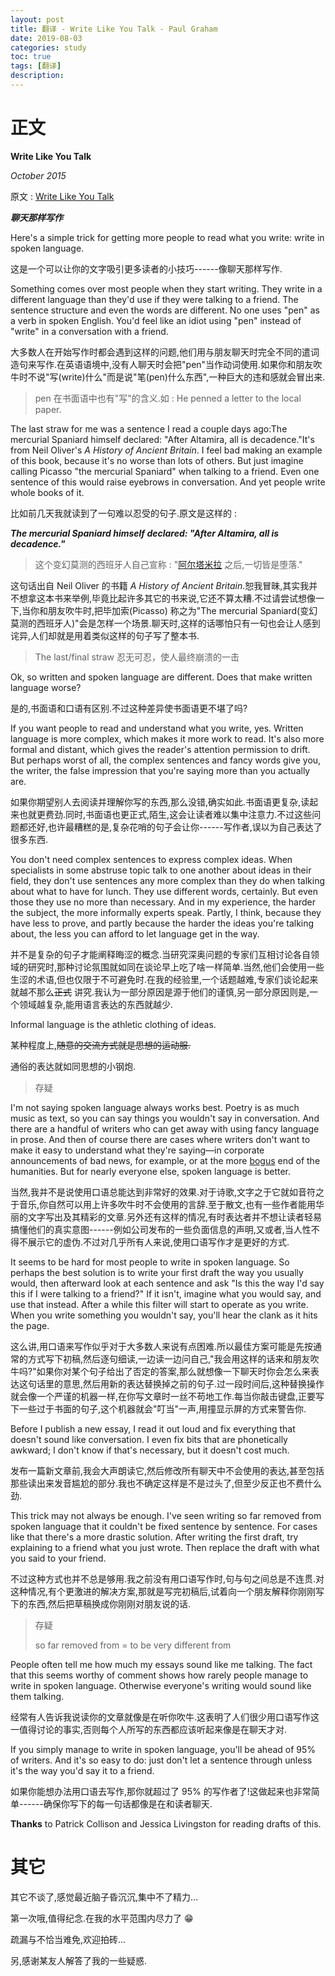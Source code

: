 ```yaml
---
layout: post
title: 翻译 - Write Like You Talk - Paul Graham
date: 2019-08-03
categories: study
toc: true
tags: [翻译]
description: 
---
```


# 正文

**Write Like You Talk** 

*October 2015* 

原文 : [Write Like You Talk](<http://paulgraham.com/talk.html>) 

***聊天那样写作***

Here's a simple trick for getting more people to read what you write: write in spoken language.

这是一个可以让你的文字吸引更多读者的小技巧------像聊天那样写作.

Something comes over most people when they start writing. They write in a different language than they'd use if they were talking to a friend. The sentence structure and even the words are different. No one uses "pen" as a verb in spoken English. You'd feel like an idiot using "pen" instead of "write" in a conversation with a friend.

大多数人在开始写作时都会遇到这样的问题,他们用与朋友聊天时完全不同的遣词造句来写作.在英语语境中,没有人聊天时会把"pen"当作动词使用.如果你和朋友吹牛时不说"写(write)什么"而是说"笔(pen)什么东西",一种巨大的违和感就会冒出来.

> pen 在书面语中也有"写"的含义.如 : He penned a letter to the local paper.

The last straw for me was a sentence I read a couple days ago:The mercurial Spaniard himself declared: "After Altamira, all is decadence."It's from Neil Oliver's *A History of Ancient Britain*. I feel bad making an example of this book, because it's no worse than lots of others. But just imagine calling Picasso "the mercurial Spaniard" when talking to a friend. Even one sentence of this would raise eyebrows in conversation. And yet people write whole books of it.

比如前几天我就读到了一句难以忍受的句子.原文是这样的 :

***The mercurial Spaniard himself declared: "After Altamira, all is decadence."*** 

> 这个变幻莫测的西班牙人自己宣称 : "[阿尔塔米拉](<https://zh.wikipedia.org/wiki/%E9%98%BF%E5%B0%94%E5%A1%94%E7%B1%B3%E6%8B%89%E6%B4%9E>) 之后,一切皆是堕落."

这句话出自 Neil Oliver 的书籍 *A History of Ancient Britain*.恕我冒昧,其实我并不想拿这本书来举例,毕竟比起许多其它的书来说,它还不算太糟.不过请尝试想像一下,当你和朋友吹牛时,把毕加索(Picasso) 称之为"The mercurial Spaniard(变幻莫测的西班牙人)"会是怎样一个场景.聊天时,这样的话哪怕只有一句也会让人感到诧异,人们却就是用着类似这样的句子写了整本书.

> The last/final straw 忍无可忍，使人最终崩溃的一击

Ok, so written and spoken language are different. Does that make written language worse?

是的,书面语和口语有区别.不过这种差异使书面语更不堪了吗?

If you want people to read and understand what you write, yes. Written language is more complex, which makes it more work to read. It's also more formal and distant, which gives the reader's attention permission to drift. But perhaps worst of all, the complex sentences and fancy words give you, the writer, the false impression that you're saying more than you actually are.

如果你期望别人去阅读并理解你写的东西,那么没错,确实如此.书面语更复杂,读起来也就更费劲.同时,书面语也更正式,陌生,这会让读者难以集中注意力.不过这些问题都还好,也许最糟糕的是,复杂花哨的句子会让你------写作者,误以为自己表达了很多东西.

You don't need complex sentences to express complex ideas. When specialists in some abstruse topic talk to one another about ideas in their field, they don't use sentences any more complex than they do when talking about what to have for lunch. They use different words, certainly. But even those they use no more than necessary. And in my experience, the harder the subject, the more informally experts speak. Partly, I think, because they have less to prove, and partly because the harder the ideas you're talking about, the less you can afford to let language get in the way.

并不是复杂的句子才能阐释晦涩的概念.当研究深奥问题的专家们互相讨论各自领域的研究时,那种讨论氛围就如同在谈论早上吃了啥一样简单.当然,他们会使用一些生涩的术语,但也仅限于不可避免时.在我的经验里,一个话题越难,专家们谈论起来就越不那么~~正式~~ 讲究.我认为一部分原因是源于他们的谨慎,另一部分原因则是,一个领域越复杂,能用语言表达的东西就越少.

Informal language is the athletic clothing of ideas.

某种程度上,~~随意的交流方式就是思想的运动服.~~ 

通俗的表达就如同思想的小钢炮.

> 存疑

I'm not saying spoken language always works best. Poetry is as much music as text, so you can say things you wouldn't say in conversation. And there are a handful of writers who can get away with using fancy language in prose. And then of course there are cases where writers don't want to make it easy to understand what they're saying—in corporate announcements of bad news, for example, or at the more [bogus](https://scholar.google.com/scholar?hl=en&as_sdt=1,5&q=transgression+narrative+postmodern+gender) end of the humanities. But for nearly everyone else, spoken language is better.

当然,我并不是说使用口语总能达到非常好的效果.对于诗歌,文字之于它就如音符之于音乐,你自然可以用上许多吹牛时不会使用的言辞.至于散文,也有一些作者能用华丽的文字写出及其精彩的文章.另外还有这样的情况,有时表达者并不想让读者轻易搞懂他们的真实意图------例如公司发布的一些负面信息的声明,又或者,当人性不得不展示它的虚伪.不过对几乎所有人来说,使用口语写作才是更好的方式.

It seems to be hard for most people to write in spoken language. So perhaps the best solution is to write your first draft the way you usually would, then afterward look at each sentence and ask "Is this the way I'd say this if I were talking to a friend?" If it isn't, imagine what you would say, and use that instead. After a while this filter will start to operate as you write. When you write something you wouldn't say, you'll hear the clank as it hits the page.

这么讲,用口语来写作似乎对于大多数人来说有点困难.所以最佳方案可能是先按通常的方式写下初稿,然后逐句细读,一边读一边问自己,"我会用这样的话来和朋友吹牛吗?"如果你对某个句子给出了否定的答案,那么就想像一下聊天时你会怎么来表达这句话里的意思,然后用新的表达替换掉之前的句子.过一段时间后,这种替换操作就会像一个严谨的机器一样,在你写文章时一丝不苟地工作.每当你敲击键盘,正要写下一些过于书面的句子,这个机器就会"叮当"一声,用撞显示屏的方式来警告你.

Before I publish a new essay, I read it out loud and fix everything that doesn't sound like conversation. I even fix bits that are phonetically awkward; I don't know if that's necessary, but it doesn't cost much.

发布一篇新文章前,我会大声朗读它,然后修改所有聊天中不会使用的表达,甚至包括那些读出来发音尴尬的部分.我也不确定这样是不是过头了,但至少反正也不费什么劲.

This trick may not always be enough. I've seen writing so far removed from spoken language that it couldn't be fixed sentence by sentence. For cases like that there's a more drastic solution. After writing the first draft, try explaining to a friend what you just wrote. Then replace the draft with what you said to your friend.

不过这种方式也并不总是够用.我之前没有用口语写作时,句与句之间总是不连贯.对这种情况,有个更激进的解决方案,那就是写完初稿后,试着向一个朋友解释你刚刚写下的东西,然后把草稿换成你刚刚对朋友说的话.

> 存疑
>
> so far removed from = to be very different from

People often tell me how much my essays sound like me talking. The fact that this seems worthy of comment shows how rarely people manage to write in spoken language. Otherwise everyone's writing would sound like them talking.

经常有人告诉我说读你的文章就像是在听你吹牛.这表明了人们很少用口语写作这一值得讨论的事实,否则每个人所写的东西都应该听起来像是在聊天才对.

If you simply manage to write in spoken language, you'll be ahead of 95% of writers. And it's so easy to do: just don't let a sentence through unless it's the way you'd say it to a friend.

如果你能想办法用口语去写作,那你就超过了 95% 的写作者了!这做起来也非常简单------确保你写下的每一句话都像是在和读者聊天.

**Thanks** to Patrick Collison and Jessica Livingston for reading drafts of this.

# 其它

其它不谈了,感觉最近脑子昏沉沉,集中不了精力...

第一次哦,值得纪念.在我的水平范围内尽力了 😁

疏漏与不恰当难免,欢迎拍砖...

另,感谢某友人解答了我的一些疑惑.
